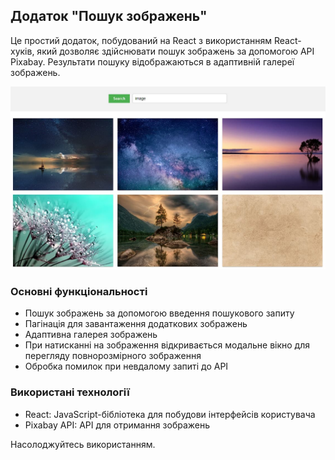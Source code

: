 ## Додаток "Пошук зображень"

Це простий додаток, побудований на React з використанням React-хуків, який
дозволяє здійснювати пошук зображень за допомогою API Pixabay. Результати пошуку
відображаються в адаптивній галереї зображень.

![Widget screenshot 1](./assets/Screenshot_1.jpg)

### Основні функціональності

- Пошук зображень за допомогою введення пошукового запиту
- Пагінація для завантаження додаткових зображень
- Адаптивна галерея зображень
- При натисканні на зображення відкривається модальне вікно для перегляду
  повнорозмірного зображення
- Обробка помилок при невдалому запиті до API

### Використані технології

- React: JavaScript-бібліотека для побудови інтерфейсів користувача
- Pixabay API: API для отримання зображень

Насолоджуйтесь використанням.
